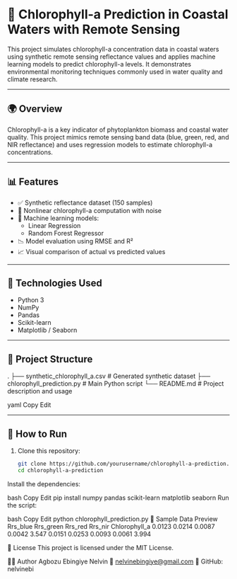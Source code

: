 # 🧪 Chlorophyll-a Prediction in Coastal Waters with Remote Sensing

This project simulates chlorophyll-a concentration data in coastal waters using synthetic remote sensing reflectance values and applies machine learning models to predict chlorophyll-a levels. It demonstrates environmental monitoring techniques commonly used in water quality and climate research.

---

## 🌍 Overview

Chlorophyll-a is a key indicator of phytoplankton biomass and coastal water quality. This project mimics remote sensing band data (blue, green, red, and NIR reflectance) and uses regression models to estimate chlorophyll-a concentrations.

---

## 📊 Features

- ✅ Synthetic reflectance dataset (150 samples)
- 🔁 Nonlinear chlorophyll-a computation with noise
- 🧠 Machine learning models:
  - Linear Regression
  - Random Forest Regressor
- 📉 Model evaluation using RMSE and R²
- 📈 Visual comparison of actual vs predicted values

---

## 🧰 Technologies Used

- Python 3
- NumPy
- Pandas
- Scikit-learn
- Matplotlib / Seaborn

---

## 📁 Project Structure

.
├── synthetic_chlorophyll_a.csv # Generated synthetic dataset
├── chlorophyll_prediction.py # Main Python script
└── README.md # Project description and usage

yaml
Copy
Edit

---

## 🚀 How to Run

1. Clone this repository:
   ```bash
   git clone https://github.com/yourusername/chlorophyll-a-prediction.git
   cd chlorophyll-a-prediction
Install the dependencies:

bash
Copy
Edit
pip install numpy pandas scikit-learn matplotlib seaborn
Run the script:

bash
Copy
Edit
python chlorophyll_prediction.py
🧪 Sample Data Preview
Rrs_blue	Rrs_green	Rrs_red	Rrs_nir	Chlorophyll_a
0.0123	0.0214	0.0087	0.0042	3.547
0.0151	0.0253	0.0093	0.0061	3.994

📜 License
This project is licensed under the MIT License.

👨‍🔬 Author
Agbozu Ebingiye Nelvin
📧 nelvinebingiye@gmail.com
🔗 GitHub: nelvinebi
